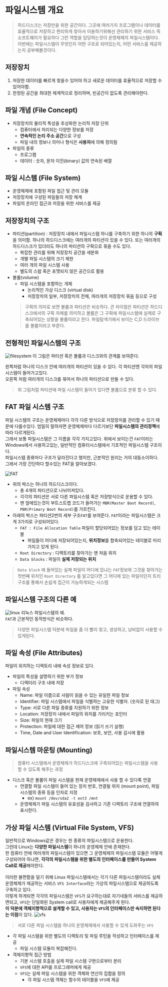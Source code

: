 # 파일시스템 개요
> 하드디스크는 저장만을 위한 공간이다. 그곳에 여러가지 프로그램이나 데이터를 효율적으로 저장하고 편리하게 찾아서 이용하기위해선 관리하기 위한 서비스 즉 소프트웨어가 필요하다
> 그런 역할을 담당하는것이 운영체제의 파일시스템이다. 이번에는 파일시스템이 무엇인지 어떤 구조로 되어있는지, 어떤 서비스를 제공하는지 공부해볼것이다.


## 저장장치
1. 저장한 데이터를 빠르게 찾을수 있어야 하고 새로운 데이터를 효율적으로 저장할 수 있어야함.
2. 한정된 공간을 최대한 체계적으로 정리하며, 빈공간이 없도록 관리해야한다.

## 파일 개념 (File Concept)
* 저장장치의 물리적 특성을 추상화한 논리적 저장 단위
  * 컴퓨터에서 처리되는 다양한 정보를 저장
  * **연속적인 논리 주소 공간**으로 구성
  * 파일 내의 정보나 의미나 형식은 **사용자**에 의해 정의됨
* 파일의 종류
  * 프로그램
  * 데이터 : 숫자, 문자 이진(binary) 값의 연속된 배열 
  
## 파일 시스템 (File System)
* 운영체제에 포함된 파일 접근 및 관리 모듈
* 저장장치에 구성된 파일들의 저장 체계
* 파일의 온라인 접근과 저장을 위한 서비스를 제공

## 저장장치의 구조
* 파티션(partition) : 저장장치 내에서 파일시스템 하나를 구축하기 위한 하나의 **구획**을 의미함. 하나의 하드디스크에는 여러개의 파티션이 있을 수 있다. 또는 여러개의 하드디스크가 있더라도 하나의 파티션의 구획으로 묶을 수도 있다. 
  * 복잡한 관리를 위해 저장장치 공간을 세분화
  * 개별 파일 시스템의 크기 제한
  * 여러 개의 파일 시스템 사용
  * 별도의 스왑 혹은 포맷되지 않은 공간으로 활용
* 볼륨(volume)
  * 파일 시스템을 포함하는 개체
    * 논리적인 가상 디스크 (virtual disk)
    * 저장장치의 일부, 저장장치의 전체, 여러개의 저장장치 묶음 등으로 구성
  > 구획의 의미로 보면 볼륨과 파티션은 비슷하다. 큰 차이점은 파티션은 하드디스크에서의 구획 자체를 의미하고 볼륨은 그 구획에 파일시스템에 실제로 구축되어있는 상황을 볼륨이라고 한다.
  > 파일탐색기에서 보이는 C,D 드라이브를 볼륨이라고 부른다.

## 전형적인 파일시스템의 구조

![filesystem](../images/lec5/filesystem.png)
이 그림은 파티션 혹은 볼륨과 디스크와의 관계를 보여준다.<br/>

왼쪽처럼 하나의 디스크 안에 여러개의 파티션이 있을 수 있다. 각 파티션엔 각자의 파일시스템이 들어가고있다.<br/>
오른쪽 처럼 여러개의 디스크를 묶어서 하나의 파티션으로 만들 수 있다.

> 위 그림처럼 파티션에 파일 시스템이 들어가 있다면 볼륨으로 분류 할 수 있다.

## FAT 파일 시스템 구조

파일 시스템의 구조는 운영체제마다 각각 다른 방식으로 저장장치를 관리할 수 있기 때문에 다를수있다. 엄밀히 말하자면 운영체제마다 다르기보단 **파일시스템의 관리정책**에 따라 다르게된다.<br/>
그래서 보통 파일시스템은 그 이름을 각각 가지고있다. 위에서 보이는건 `FAT`이라는 Windows에서 사용하고있는, 일반적인 컴퓨터시스템에서 기초적인 파일시스템 구조이다.
<br/>
파일시스템 종류마다 구조가 달라진다고 했지만, 근본적인 원리는 거의 대동소이하다. 그래서 가장 간단하다 할수있는 FAT을 알아보겠다.<br/>

![FAT](../images/lec5/FAT.png)

* 위의 박스는 하나의 하드디스크이다. 
  * 총 4개의 파티션으로 나뉘어져있다. 
  * 각각의 파티션은 서로 다른 파일시스템 혹은 저장방식으로 운용할 수 있다. 
  * 맨 앞에있는것이 부트스트랩 코드가 들어가는 `MBR(Master Boot Record)`, `PBR(Primary Boot Record)`를 가르킨다.
* 아래의 박스는 파티션2번의 세부 구조`FAT`를 보여준다. `FAT`이라는 파일시스템은 크게 3가지로 구성되어있다.
  * `FAT : File Allocation Table` 파일이 할당되어있는 정보를 담고 있는 테이블
    * 파일들이 어디에 저장되어있는지, **위치정보**를 함축되어있는 테이블로 미리 가지고 있게 된다. 
  * `Root Directory` : 디렉토리를 찾아가는 맨 처음 위치
  * `Data blocks` : 파일이 **실제 저장되는 위치**
> `Data block` 에 들어있는 실제 파일이 어디에 있냐는 `FAT`정보와 그것을 찾아가는 첫번째 위치인 `Root Directory` 를 알고있다면 그 어디에 있는 파일이던지 트리구조를 통해서 손쉽게 접근이 가능하게되는 시스템

## 파일시스템 구조의 다른 예

![linux](../images/lec5/linux.png)
리눅스 파일시스템의 예.<br/>
`FAT`과 근본적인 동작방식은 비슷하다.
> 다양한 파일시스템 덕분에 파일을 좀 더 빨리 찾고, 생성하고, 낭비없이 사용할 수 있게된다.

## 파일 속성 (File Attributes)
파일이 위치하는 디렉토리 내에 속성 정보로 있다.
* 파일의 특성을 설명하기 위한 부가 정보
  * 디렉터리 구조 내에 저장
* 파일 속성
  * Name: 파일 이름으로 사람이 읽을 수 있는 유일한 파일 정보
  * Identifier: 파일 시스템에서 파일을 식별하는 고유한 식별자. (숫자로 된 태그)
  * Type: 서로 다른 파일 종류를 지원하기 위한 정보
  * Location: 저장장치 내에서 파일의 위치를 가리키는 포인터
  * Size: 파일의 현재 크기
  * Protection: 파일에 대한 접근 제어 정보 (읽기 쓰기 실행)
  * Time, Date and User Identification: 보호, 보안, 사용 감시에 활용
  
## 파일시스템 마운팅 (Mounting)
> 컴퓨터 시스템에서 운영체제가 하드디스크에 구축되어있는 파일시스템을 사용 할 수 있도록 해주는 과정
* 디스크 혹은 볼륨이 파일 시스템을 현재 운영체제에서 사용 할 수 있다록 연결
  * 연결할 파일 시스템이 들어 있는 장치 번호, 연결될 위치 (mount point), 파일 시스템의 종류 등을 인자로 지정
    * ex) `mount /dev/sda2 -t ext3 /mnt`
  * 운영체제가 파일 시스템의 유효성을 검사하고 기존 디렉토리 구조에 연결하여 표시한다.
  
## 가상 파일 시스템 (Virtual File System, VFS)
일반적으로 Windows같은 경우는 한 종류의 파일시스템으로 운용한다.<br/>
그런데 Linux는 **다양한 파일시스템**이 하나의 운영체제 안에 존재한다.<br/>
한 컴퓨터 안에 여러개의 파일시스템이 있으면 그 운영체제의 파일시스템 모듈은 어떻게 구성되어야 하냐면, **각각의 파일시스템을 위한 별도의 인터페이스를 만들어 System Call로 제공**해야한다.<br/>
<br/>
이러한 불편함을 덜기 위해 Linux 파일시스템에서는 각기 다른 파일시스템이라도 실제 운영체제가 제공하는 서비스 `VFS Interface`라는 가상의 파일시스템으로 제공하도록 구축하고 있다.<br/>
이렇게 하게되면 각각의 파일시스템은 `VFS`가 요구하는대로 자기네들의 서비스를 제공하면되고, `VFS`는 단일화된 System call로 사용자에게 제공해주게 된다. <br/>
**이 덕분에 객체지향적으로 설계할 수 있고, 사용자는 `VFS`의 인터페이스만 숙지하면 된다는 이점**이 있다.
![vfs](../images/lec5/vfs.png)
> 서로 다른 파일 시스템을 하나의 운영체제에서 사용할 수 있게 도와주는 `VFS`

* 각 파일 시스템을 위한 별도의 디렉토리 및 파일 루틴을 작성하고 인터페이스를 제공
  * 파일 시스템 모듈이 복잡해진다.
* 객체지향적 접근 방법
  * 기본 시스템 호출을 실제 파일 시스템 구현으로부터 분리
  * `VFS`에 대한 API를 프로그래머에게 제공
  * `VFS`는 실제 파일 시스템을 위한 객체와 연산의 집합을 정의
    * 각 파일 시스템 객체는 함수의 테이블을 `VFS`에 제공
